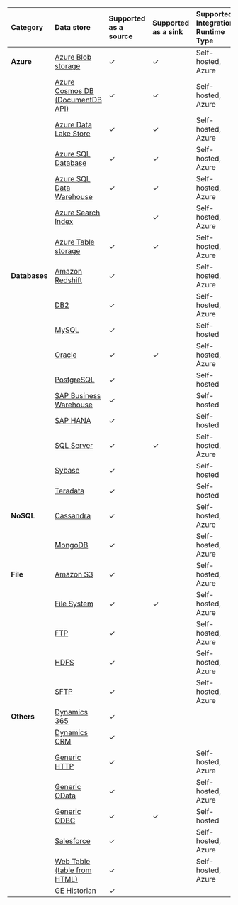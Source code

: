 | Category | Data store | Supported as a source | Supported as a sink | Supported Integration Runtime Type |
|:--- |:--- |:--- |:--- |:--- |
| **Azure** |[Azure Blob storage](../articles/data-factory/connector-azure-blob-storage.md) |✓ |✓ |Self-hosted, Azure |
| &nbsp; |[Azure Cosmos DB (DocumentDB API)](../articles/data-factory/connector-azure-cosmos-db.md) |✓ |✓ |Self-hosted, Azure |
| &nbsp; |[Azure Data Lake Store](../articles/data-factory/connector-azure-data-lake-store.md) |✓ |✓ |Self-hosted, Azure |
| &nbsp; |[Azure SQL Database](../articles/data-factory/connector-azure-sql-database.md) |✓ |✓ |Self-hosted, Azure |
| &nbsp; |[Azure SQL Data Warehouse](../articles/data-factory/connector-azure-sql-data-warehouse.md) |✓ |✓ |Self-hosted, Azure |
| &nbsp; |[Azure Search Index](../articles/data-factory/connector-azure-search.md) | |✓ |Self-hosted, Azure |
| &nbsp; |[Azure Table storage](../articles/data-factory/connector-azure-table-storage.md) |✓ |✓ |Self-hosted, Azure |
| **Databases** |[Amazon Redshift](../articles/data-factory/connector-amazon-redshift.md) |✓ | |Self-hosted, Azure |
| &nbsp; |[DB2](../articles/data-factory/connector-db2.md) |✓ | |Self-hosted, Azure |
| &nbsp; |[MySQL](../articles/data-factory/connector-mysql.md) |✓ | |Self-hosted |
| &nbsp; |[Oracle](../articles/data-factory/connector-oracle.md) |✓ |✓ |Self-hosted, Azure |
| &nbsp; |[PostgreSQL](../articles/data-factory/connector-postgresql.md) |✓ | |Self-hosted |
| &nbsp; |[SAP Business Warehouse](../articles/data-factory/connector-sap-business-warehouse.md) |✓ | |Self-hosted |
| &nbsp; |[SAP HANA](../articles/data-factory/connector-sap-hana.md) |✓ | |Self-hosted |
| &nbsp; |[SQL Server](../articles/data-factory/connector-sql-server.md) |✓ |✓ |Self-hosted, Azure |
| &nbsp; |[Sybase](../articles/data-factory/connector-sybase.md) |✓ | |Self-hosted |
| &nbsp; |[Teradata](../articles/data-factory/connector-teradata.md) |✓ | |Self-hosted |
| **NoSQL** |[Cassandra](../articles/data-factory/connector-cassandra.md) |✓ | |Self-hosted, Azure |
| &nbsp; |[MongoDB](../articles/data-factory/connector-mongodb.md) |✓ | |Self-hosted, Azure |
| **File** |[Amazon S3](../articles/data-factory/connector-amazon-simple-storage-service.md) |✓ | |Self-hosted, Azure |
| &nbsp; |[File System](../articles/data-factory/connector-file-system.md) |✓ |✓ |Self-hosted, Azure |
| &nbsp; |[FTP](../articles/data-factory/connector-ftp.md) |✓ | |Self-hosted, Azure |
| &nbsp; |[HDFS](../articles/data-factory/connector-hdfs.md) |✓ | |Self-hosted, Azure |
| &nbsp; |[SFTP](../articles/data-factory/connector-sftp.md) |✓ | |Self-hosted, Azure |
| **Others** |[Dynamics 365](../articles/data-factory/connector-dynamics-crm-office-365.md) |✓ | | |Self-hosted, Azure |
| &nbsp; |[Dynamics CRM](../articles/data-factory/connector-dynamics-crm-office-365.md) |✓ | | |Self-hosted, Azure |
| &nbsp; |[Generic HTTP](../articles/data-factory/connector-http.md) |✓ | |Self-hosted, Azure |
| &nbsp; |[Generic OData](../articles/data-factory/connector-odata.md) |✓ | |Self-hosted, Azure |
| &nbsp; |[Generic ODBC](../articles/data-factory/connector-odbc.md) |✓ |✓ |Self-hosted |
| &nbsp; |[Salesforce](../articles/data-factory/connector-salesforce.md) |✓ | |Self-hosted, Azure |
| &nbsp; |[Web Table (table from HTML)](../articles/data-factory/connector-web-table.md) |✓ | |Self-hosted, Azure |
| &nbsp; |[GE Historian](../articles/data-factory/connector-odbc.md#ge-historian-store) |✓ | | |Self-hosted |
